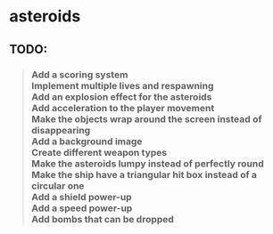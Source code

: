# asteroids

## TODO:
>### Add a scoring system<br>Implement multiple lives and respawning<br>Add an explosion effect for the asteroids<br>Add acceleration to the player movement<br>Make the objects wrap around the screen instead of disappearing<br>Add a background image<br>Create different weapon types<br>Make the asteroids lumpy instead of perfectly round<br>Make the ship have a triangular hit box instead of a circular one<br>Add a shield power-up<br>Add a speed power-up<br>Add bombs that can be dropped
